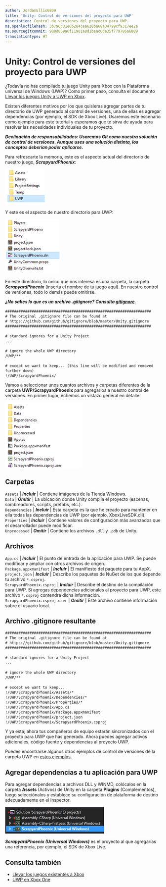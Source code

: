 ```yaml
---
author: JordanEllis6809
title: 'Unity: Control de versiones del proyecto para UWP'
description: Control de versiones del proyecto para UWP.
ms.openlocfilehash: 3b796c31e6b284cea628ba68a34799cf9317ee2e
ms.sourcegitcommit: 909d859a0f11981a8d1beac0da35f779786a6889
translationtype: HT
---
```

# <a name="unity-version-control-your-uwp-project"></a>Unity: Control de versiones del proyecto para UWP

¿Todavía no has compilado tu juego Unity para Xbox con la Plataforma universal de Windows (UWP)?  Como primer paso, consulta el documento [Llevar los juegos Unity a UWP en Xbox](development-lanes-unity.md).

Existen diferentes motivos por los que quisieras agregar partes de tu directorio de UWP generado al control de versiones, una de ellas es agregar dependencias (por ejemplo, el SDK de Xbox Live).  Usaremos este escenario como ejemplo para este tutorial y esperamos que te sirva de ayuda para resolver las necesidades individuales de tu proyecto.

***Declinación de responsabilidades: Usaremos Git como nuestra solución de control de versiones.  Aunque uses una solución distinta, los conceptos deberían poder aplicarse.***

Para refrescarte la memoria, este es el aspecto actual del directorio de nuestro juego, ***ScrapyardPhoenix***:

![Carpeta de destino de la compilación](images/build-destination.png)

Y este es el aspecto de nuestro directorio para UWP:

![Solución de VS para UWP](images/uwp-vs-solution.png)

En este directorio, lo único que nos interesa es una carpeta, la carpeta ***ScrapyardPhoenix*** (inserta el nombre de tu juego aquí).  En nuestro control de versiones, todo lo demás puede omitirse.

***¿No sabes lo que es un archivo .gitignore?  Consulta [gitignore](https://git-scm.com/docs/gitignore).***

    ##################################################################
    # The original .gitignore file can be found at
    # https://github.com/github/gitignore/blob/master/Unity.gitignore
    ##################################################################

    # standard ignores for a Unity Project
    ...

    # ignore the whole UWP directory
    /UWP/**

    # except we want to keep... (this line will be modified and removed further down)
    !/UWP/ScrapyardPhoenix/

Vamos a seleccionar unos cuantos archivos y carpetas diferentes de la carpeta **UWP/ScrapyardPhoenix** para agregarlos a nuestro control de versiones.  En primer lugar, echemos un vistazo general en detalle:

![Directorio de compilación de UWP](images/uwp-build-directory.png)  

## <a name="folders"></a>Carpetas  

`Assets` | ***Incluir*** | Contiene imágenes de la Tienda Windows.  
`Data`   | ***Omitir*** | La ubicación donde Unity compila el proyecto (escenas, sombreadores, scripts, prefabs, etc.).  
`Dependencies` | ***Incluir*** | Esta carpeta es la que he creado para mantener en ella todas las dependencias de UWP (por ejemplo, XboxLiveSDK.dll).  
`Properties` | ***Incluir*** | Contiene valores de configuración más avanzados que el desarrollador puede modificar.  
`Unprocessed` | ***Omitir*** | Contiene los archivos `.dll` y `.pdb` de Unity.  

## <a name="files"></a>Archivos  

`App.cs` | ***Incluir*** | El punto de entrada de la aplicación para UWP. Se puede modificar y ampliar con otros archivos de origen.  
`Package.appxmanifest` | ***Incluir*** | El manifiesto del paquete para tu AppX.  
`project.json` | ***Incluir*** | Describe los paquetes de NuGet de los que depende tu archivo `*.csproj`.  
`ScrapyardPhoenix.csproj` | ***Incluir*** | Describe el destino de la compilación para UWP. Si agregas dependencias adicionales al proyecto para UWP, este archivo `*.csproj` contendrá dicha información.  
`ScrapyardPhoenix.csproj.user` | ***Omitir*** | Este archivo contiene información sobre el usuario local.

## <a name="resulting-gitignore"></a>Archivo .gitignore resultante

    ##################################################################
    # The original .gitignore file can be found at
    # https://github.com/github/gitignore/blob/master/Unity.gitignore
    ##################################################################

    # standard ignores for a Unity Project
    ...

    # ignore the whole UWP directory
    /UWP/**

    # except we want to keep...
    !/UWP/ScrapyardPhoenix/Assets/*
    !/UWP/ScrapyardPhoenix/Dependencies/*
    !/UWP/ScrapyardPhoenix/Properties/*
    !/UWP/ScrapyardPhoenix/App.cs
    !/UWP/ScrapyardPhoenix/Package.appxmanifest
    !/UWP/ScrapyardPhoenix/project.json
    !/UWP/ScrapyardPhoenix/ScrapyardPhoenix.csproj

Y ya está; ahora tus compañeros de equipo estarán sincronizados con el proyecto para UWP que has generado. Ahora puedes agregar activos adicionales, código fuente y dependencias al proyecto UWP.

Puedes encontrarse algunos otros ejemplos de control de versiones de la carpeta UWP en [estos ejemplos](https://bitbucket.org/Unity-Technologies/windowsstoreappssamples/overview).

## <a name="adding-dependencies-to-your-uwp-app"></a>Agregar dependencias a tu aplicación para UWP

Para agregar dependencias a archivos DLL y WINMD, colócalos en la carpeta **Assets** (Activos) de Unity en la carpeta **Plugins** (Complementos), luego selecciónalos y establece su configuración de plataforma de destino adecuadamente en el Inspector.

![Solución para UWP](images/uwp-solution.PNG)

***ScrapyardPhoenix (Universal Windows)*** es el proyecto al que agregarías una referencia, por ejemplo, el SDK de Xbox Live.

## <a name="see-also"></a>Consulta también
- [Llevar los juegos existentes a Xbox](development-lanes-landing.md)
- [UWP en Xbox One](index.md)
